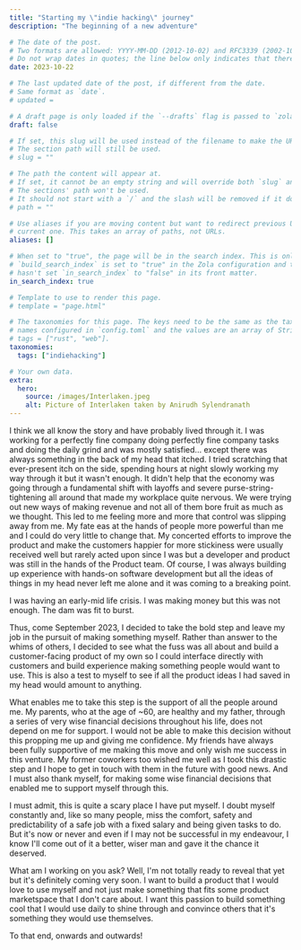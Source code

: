 ```yaml
---
title: "Starting my \"indie hacking\" journey"
description: "The beginning of a new adventure"

# The date of the post.
# Two formats are allowed: YYYY-MM-DD (2012-10-02) and RFC3339 (2002-10-02T15:00:00Z).
# Do not wrap dates in quotes; the line below only indicates that there is no default date.
date: 2023-10-22

# The last updated date of the post, if different from the date.
# Same format as `date`.
# updated =

# A draft page is only loaded if the `--drafts` flag is passed to `zola build`, `zola serve` or `zola check`.
draft: false

# If set, this slug will be used instead of the filename to make the URL.
# The section path will still be used.
# slug = ""

# The path the content will appear at.
# If set, it cannot be an empty string and will override both `slug` and the filename.
# The sections' path won't be used.
# It should not start with a `/` and the slash will be removed if it does.
# path = ""

# Use aliases if you are moving content but want to redirect previous URLs to the
# current one. This takes an array of paths, not URLs.
aliases: []

# When set to "true", the page will be in the search index. This is only used if
# `build_search_index` is set to "true" in the Zola configuration and the parent section
# hasn't set `in_search_index` to "false" in its front matter.
in_search_index: true

# Template to use to render this page.
# template = "page.html"

# The taxonomies for this page. The keys need to be the same as the taxonomy
# names configured in `config.toml` and the values are an array of String objects. For example,
# tags = ["rust", "web"].
taxonomies:
  tags: ["indiehacking"]

# Your own data.
extra:
  hero:
    source: /images/Interlaken.jpeg
    alt: Picture of Interlaken taken by Anirudh Sylendranath
---
```


I think we all know the story and have probably lived through it. I was working for a
perfectly fine company doing perfectly fine company tasks and doing the daily grind and
was mostly satisfied... except there was always something in the back of my head that
itched. I tried scratching that ever-present itch on the side, spending hours at night
slowly working my way through it but it wasn't enough. It didn't help that the economy
was going through a fundamental shift with layoffs and severe purse-string-tightening
all around that made my workplace quite nervous. We were trying out new ways of making
revenue and not all of them bore fruit as much as we thought. This led to me feeling
more and more that control was slipping away from me. My fate eas at the hands of people
more powerful than me and I could do very little to change that. My concerted efforts to
improve the product and make the customers happier for more stickiness were usually
received well but rarely acted upon since I was but a developer and product was still in
the hands of the Product team. Of course, I was always building up experience with
hands-on software development but all the ideas of things in my head never left me alone
and it was coming to a breaking point.

I was having an early-mid life crisis. I was making money but this was not enough. The
dam was fit to burst.

Thus, come September 2023, I decided to take the bold step and leave my job in the
pursuit of making something myself. Rather than answer to the whims of others, I decided
to see what the fuss was all about and build a customer-facing product of my own so I
could interface directly with customers and build experience making something people
would want to use. This is also a test to myself to see if all the product ideas I had
saved in my head would amount to anything.

What enables me to take this step is the support of all the people around me. My
parents, who at the age of ~60, are healthy and my father, through a series of very wise
financial decisions throughout his life, does not depend on me for support. I would not
be able to make this decision without this propping me up and giving me confidence. My
friends have always been fully supportive of me making this move and only wish me
success in this venture. My former coworkers too wished me well as I took this drastic
step and I hope to get in touch with them in the future with good news. And I must also
thank myself, for making some wise financial decisions that enabled me to support myself
through this.

I must admit, this is quite a scary place I have put myself. I doubt myself constantly
and, like so many people, miss the comfort, safety and predictability of a safe job with
a fixed salary and being given tasks to do. But it's now or never and even if I may not
be successful in my endeavour, I know I'll come out of it a better, wiser man and gave
it the chance it deserved.

What am I working on you ask? Well, I'm not totally ready to reveal that yet but it's
definitely coming very soon. I want to build a product that I would love to use myself
and not just make something that fits some product marketspace that I don't care about.
I want this passion to build something cool that I would use daily to shine through and
convince others that it's something they would use themselves.

To that end, onwards and outwards!
